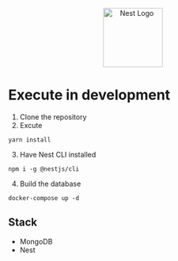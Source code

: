 <p align="center">
  <a href="http://nestjs.com/" target="blank"><img src="https://nestjs.com/img/logo-small.svg" width="120" alt="Nest Logo" /></a>
</p>

# Execute in development

1. Clone the repository
2. Excute
```
yarn install
```
3. Have Nest CLI installed
```
npm i -g @nestjs/cli
```

4. Build the database
```
docker-compose up -d
```


## Stack
* MongoDB
* Nest